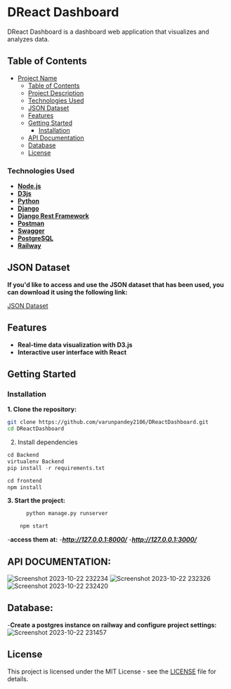 # DReact Dashboard

DReact Dashboard is a dashboard web application that visualizes and analyzes data.



## Table of Contents

- [Project Name](#DReactDashboard)
  - [Table of Contents](#table-of-contents)
  - [Project Description](#project-description)
  - [Technologies Used](#technologies-used)
  - [JSON Dataset](#json-dataset)
  - [Features](#features)
  - [Getting Started](#getting-started)
    - [Installation](#installation)
  - [API Documentation](#api-documentation)
  - [Database](#database)
  - [License](#license)


### Technologies Used

- **[Node.js](https://nodejs.org/)**
- **[D3js](https://d3js.org/)**
- **[Python](https://www.python.org/)**
- **[Django](https://www.djangoproject.com/)**
- **[Django Rest Framework](https://www.django-rest-framework.org/)**
- **[Postman](https://www.postman.com/)**
- **[Swagger](https://swagger.io/)**
- **[PostgreSQL](https://www.postgresql.org/)**
- **[Railway](https://railway.app/)**

## JSON Dataset

**If you'd like to access and use the JSON dataset that has been used, you can download it using the following link:**

[JSON Dataset](https://drive.google.com/file/d/13ya4pvvENy666A6NjyIVqjLTntcoPWOx/view)
  

## Features

- **Real-time data visualization with D3.js**
- **Interactive user interface with React**

## Getting Started

### Installation

**1. Clone the repository:**

```bash
git clone https://github.com/varunpandey2106/DReactDashboard.git
cd DReactDashboard

```

2. Install dependencies

```python
cd Backend
virtualenv Backend
pip install -r requirements.txt
```
```js
cd frontend
npm install
```

**3. Start the project:**
   
```python
      python manage.py runserver
```

```javascript
    npm start
```

-**access them at:**
-***http://127.0.0.1:8000/***
-***http://127.0.0.1:3000/***

## API DOCUMENTATION:
![Screenshot 2023-10-22 232234](https://github.com/varunpandey2106/DReactDashboard/assets/77747699/5eb3acf4-7e03-450b-88c3-eb4e919e6e5f)
![Screenshot 2023-10-22 232326](https://github.com/varunpandey2106/DReactDashboard/assets/77747699/230b3cd2-dc00-4a20-a52a-9bb4c1f324a1)
![Screenshot 2023-10-22 232420](https://github.com/varunpandey2106/DReactDashboard/assets/77747699/afffa767-be70-42ba-8ebe-c277a08c9be1)

## Database:
-**Create a postgres instance on railway and configure project settings:**
![Screenshot 2023-10-22 231457](https://github.com/varunpandey2106/DReactDashboard/assets/77747699/7d4c8c73-7b73-4187-b127-72571a824e26)

## License

This project is licensed under the MIT License - see the [LICENSE](./LICENSE) file for details.








 









   
